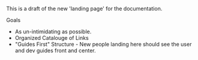 This is a draft of the new 'landing page' for the documentation.

Goals
* As un-intimidating as possible.
* Organized Catalouge of Links
* "Guides First" Structure - New people landing here should see the user and dev guides front and center.